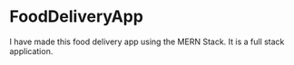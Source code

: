 # FoodDeliveryApp
I have made this food delivery app using the MERN Stack. It is a full stack application.
